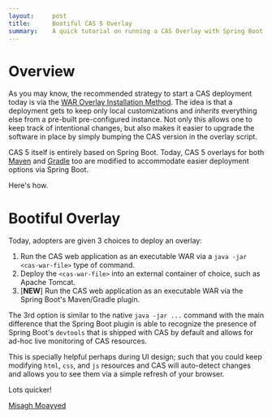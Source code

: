 ```yaml
---
layout:     post
title:      Bootiful CAS 5 Overlay
summary:    A quick tutorial on running a CAS Overlay with Spring Boot
---
```


# Overview

As you may know, the recommended strategy to start a CAS deployment today is via the
[WAR Overlay Installation Method](https://apereo.github.io/cas/development/installation/Maven-Overlay-Installation.html). The idea is that a deployment gets to keep only local customizations
and *inherits* everything else from a pre-built pre-configured instance. Not only this allows
one to keep track of intentional changes, but also makes it easier to upgrade
the software in place by simply bumping the CAS version in the overlay script.

CAS 5 itself is entirely based on Spring Boot. Today, CAS 5 overlays for both [Maven](https://github.com/apereo/cas-overlay-template/tree/5.0) and [Gradle](https://github.com/apereo/cas-gradle-overlay-template/tree/5.0) too are modified to accommodate easier deployment options via Spring Boot.

Here's how.

# Bootiful Overlay

Today, adopters are given 3 choices to deploy an overlay:

1. Run the CAS web application as an executable WAR via a `java -jar <cas-war-file>` type of command.
2. Deploy the `<cas-war-file>` into an external container of choice, such as Apache Tomcat.
3. [**NEW**] Run the CAS web application as an executable WAR via the Spring Boot's Maven/Gradle plugin.

The 3rd option is similar to the native `java -jar ...` command with the main difference that the Spring Boot plugin is able to recognize the presence of Spring Boot's `devtools` that is shipped with CAS by default and allows for ad-hoc live monitoring of CAS resources.

This is specially helpful perhaps during UI design; such that you could keep modifying
`html`, `css`, and `js` resources and CAS will auto-detect changes and allows you to
see them via a simple refresh of your browser.

Lots quicker!

[Misagh Moayyed](https://twitter.com/misagh84)
